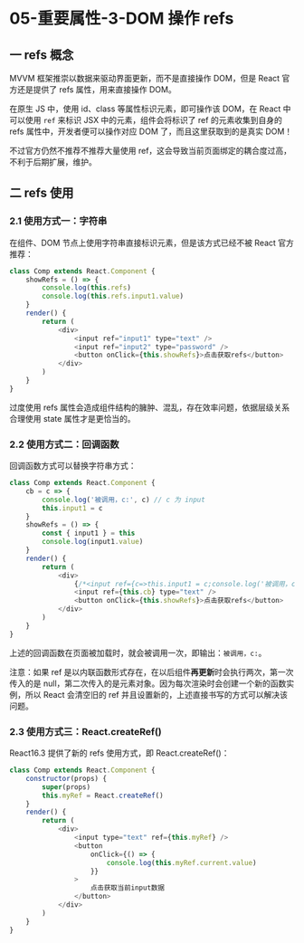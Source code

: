 # 05-重要属性-3-DOM 操作 refs

## 一 refs 概念

MVVM 框架推崇以数据来驱动界面更新，而不是直接操作 DOM，但是 React 官方还是提供了 refs 属性，用来直接操作 DOM。

在原生 JS 中，使用 id、class 等属性标识元素，即可操作该 DOM，在 React 中可以使用 `ref` 来标识 JSX 中的元素，组件会将标识了 ref 的元素收集到自身的 refs 属性中，开发者便可以操作对应 DOM 了，而且这里获取到的是真实 DOM！

不过官方仍然不推荐不推荐大量使用 ref，这会导致当前页面绑定的耦合度过高，不利于后期扩展，维护。

## 二 refs 使用

### 2.1 使用方式一：字符串

在组件、DOM 节点上使用字符串直接标识元素，但是该方式已经不被 React 官方推荐：

```js
class Comp extends React.Component {
    showRefs = () => {
        console.log(this.refs)
        console.log(this.refs.input1.value)
    }
    render() {
        return (
            <div>
                <input ref="input1" type="text" />
                <input ref="input2" type="password" />
                <button onClick={this.showRefs}>点击获取refs</button>
            </div>
        )
    }
}
```

过度使用 refs 属性会造成组件结构的臃肿、混乱，存在效率问题，依据层级关系合理使用 state 属性才是更恰当的。

### 2.2 使用方式二：回调函数

回调函数方式可以替换字符串方式：

```js
class Comp extends React.Component {
    cb = c => {
        console.log('被调用，c:', c) // c 为 input
        this.input1 = c
    }
    showRefs = () => {
        const { input1 } = this
        console.log(input1.value)
    }
    render() {
        return (
            <div>
                {/*<input ref={c=>this.input1 = c;console.log('被调用，c:',c)} type="text" />*/}
                <input ref={this.cb} type="text" />
                <button onClick={this.showRefs}>点击获取refs</button>
            </div>
        )
    }
}
```

上述的回调函数在页面被加载时，就会被调用一次，即输出：`被调用，c:`。

注意：如果 ref 是以内联函数形式存在，在以后组件**再更新**时会执行两次，第一次传入的是 null，第二次传入的是元素对象。因为每次渲染时会创建一个新的函数实例，所以 React 会清空旧的 ref 并且设置新的，上述直接书写的方式可以解决该问题。

### 2.3 使用方式三：React.createRef()

React16.3 提供了新的 refs 使用方式，即 React.createRef()：

```js
class Comp extends React.Component {
    constructor(props) {
        super(props)
        this.myRef = React.createRef()
    }
    render() {
        return (
            <div>
                <input type="text" ref={this.myRef} />
                <button
                    onClick={() => {
                        console.log(this.myRef.current.value)
                    }}
                >
                    点击获取当前input数据
                </button>
            </div>
        )
    }
}
```

